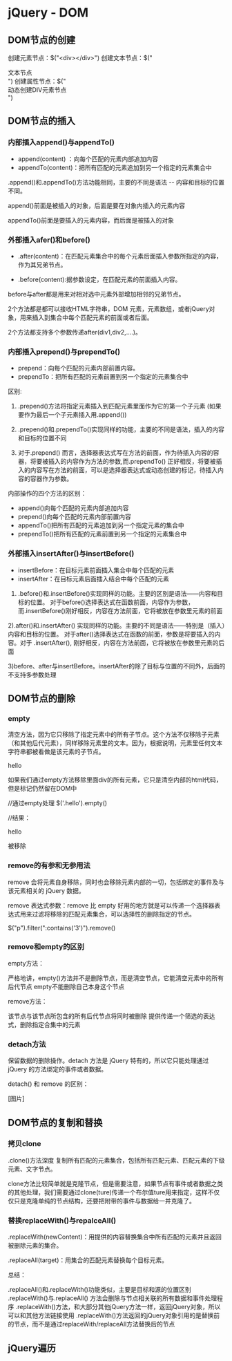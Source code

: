 # jQuery - DOM
## DOM节点的创建
创建元素节点：$("<div></div>")
创建文本节点：$("<div>文本节点</div>")
创建属性节点：$("<div class='right'><div class='aaron'>动态创建DIV元素节点</div></div>")
## DOM节点的插入
### 内部插入append()与appendTo()

- append(content) ：向每个匹配的元素内部追加内容
- appendTo(content)：把所有匹配的元素追加到另一个指定的元素集合中

.append()和.appendTo()方法功能相同，主要的不同是语法 -- 内容和目标的位置不同。

append()前面是被插入的对象，后面是要在对象内插入的元素内容

appendTo()前面是要插入的元素内容，而后面是被插入的对象

### 外部插入afer()和before()

- .after(content)：在匹配元素集合中的每个元素后面插入参数所指定的内容，作为其兄弟节点。

- .before(content):据参数设定，在匹配元素的前面插入内容。

before与after都是用来对相对选中元素外部增加相邻的兄弟节点。

2个方法都是都可以接收HTML字符串，DOM 元素，元素数组，或者jQuery对象，用来插入到集合中每个匹配元素的前面或者后面。

2个方法都支持多个参数传递after(div1,div2,....)。

### 内部插入prepend()与prependTo()

- prepend：向每个匹配的元素内部前置内容。
- prependTo：把所有匹配的元素前置到另一个指定的元素集合中

区别:

1) .prepend()方法将指定元素插入到匹配元素里面作为它的第一个子元素 (如果要作为最后一个子元素插入用.append())

2) .prepend()和.prependTo()实现同样的功能，主要的不同是语法，插入的内容和目标的位置不同

3) 对于.prepend() 而言，选择器表达式写在方法的前面，作为待插入内容的容器，将要被插入的内容作为方法的参数,而.prependTo() 正好相反，将要被插入的内容写在方法的前面，可以是选择器表达式或动态创建的标记，待插入内容的容器作为参数。

内部操作的四个方法的区别：

- append()向每个匹配的元素内部追加内容
- prepend()向每个匹配的元素内部前置内容
- appendTo()把所有匹配的元素追加到另一个指定元素的集合中
- prependTo()把所有匹配的元素前置到另一个指定的元素集合中

### 外部插入insertAfter()与insertBefore()

- insertBefore：在目标元素前面插入集合中每个匹配的元素
- insertAfter：在目标元素后面插入结合中每个匹配的元素

1) .before()和.insertBefore()实现同样的功能。主要的区别是语法——内容和目标的位置。 对于before()选择表达式在函数前面，内容作为参数，而.insertBefore()刚好相反，内容在方法前面，它将被放在参数里元素的前面

2).after()和.insertAfter() 实现同样的功能。主要的不同是语法——特别是（插入）内容和目标的位置。 对于after()选择表达式在函数的前面，参数是将要插入的内容。对于 .insertAfter(), 刚好相反，内容在方法前面，它将被放在参数里元素的后面

3)before、after与insertBefore。insertAfter的除了目标与位置的不同外，后面的不支持多参数处理

## DOM节点的删除
### empty
清空方法，因为它只移除了指定元素中的所有子节点。这个方法不仅移除子元素（和其他后代元素），同样移除元素里的文本。因为，根据说明，元素里任何文本字符串都被看做是该元素的子节点。

<div class="hello"><p>hello</p></div>
如果我们通过empty方法移除里面div的所有元素，它只是清空内部的html代码，但是标记仍然留在DOM中

//通过empty处理
$('.hello').empty()

//结果：<p>hello</p>被移除
<div class="hello"></div>

### remove的有参和无参用法
remove 会将元素自身移除，同时也会移除元素内部的一切，包括绑定的事件及与该元素相关的 jQuery 数据。

remove 表达式参数：remove 比 empty 好用的地方就是可以传递一个选择器表达式用来过滤将移除的匹配元素集合，可以选择性的删除指定的节点。

$("p").filter(":contains('3')").remove()

### remove和empty的区别

empty方法：

严格地讲，empty()方法并不是删除节点，而是清空节点，它能清空元素中的所有后代节点
empty不能删除自己本身这个节点

remove方法：

该节点与该节点所包含的所有后代节点将同时被删除
提供传递一个筛选的表达式，删除指定合集中的元素

### detach方法
保留数据的删除操作。detach 方法是 jQuery 特有的，所以它只能处理通过 jQuery 的方法绑定的事件或者数据。


detach() 和 remove 的区别：

[图片]

## DOM节点的复制和替换
### 拷贝clone
.clone()方法深度 复制所有匹配的元素集合，包括所有匹配元素、匹配元素的下级元素、文字节点。

clone方法比较简单就是克隆节点，但是需要注意，如果节点有事件或者数据之类的其他处理，我们需要通过clone(ture)传递一个布尔值ture用来指定，这样不仅仅只是克隆单纯的节点结构，还要把附带的事件与数据给一并克隆了。

### 替换replaceWith()与repalceAll()
.replaceWith(newContent)：用提供的内容替换集合中所有匹配的元素并且返回被删除元素的集合。

.replaceAll(target)：用集合的匹配元素替换每个目标元素。

总结：

.replaceAll()和.replaceWith()功能类似，主要是目标和源的位置区别
.replaceWith()与.replaceAll() 方法会删除与节点相关联的所有数据和事件处理程序
.replaceWith()方法，和大部分其他jQuery方法一样，返回jQuery对象，所以可以和其他方法链接使用
.replaceWith()方法返回的jQuery对象引用的是替换前的节点，而不是通过replaceWith/replaceAll方法替换后的节点



## jQuery遍历
